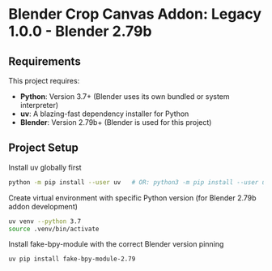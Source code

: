 # Blender Crop Canvas Addon: Legacy 1.0.0 - Blender 2.79b

## Requirements

This project requires:
- **Python**: Version 3.7+ (Blender uses its own bundled or system interpreter)
- **uv**: A blazing-fast dependency installer for Python
- **Blender**: Version 2.79b+ (Blender is used for this project)

## Project Setup

Install uv globally first
```bash
python -m pip install --user uv   # OR: python3 -m pip install --user uv
```

Create virtual environment with specific Python version (for Blender 2.79b addon development)
```bash
uv venv --python 3.7
source .venv/bin/activate
```

Install fake-bpy-module with the correct Blender version pinning
```bash
uv pip install fake-bpy-module-2.79
```
